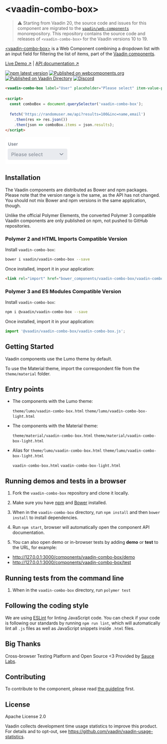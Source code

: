 # &lt;vaadin-combo-box&gt;

> ⚠️ Starting from Vaadin 20, the source code and issues for this component are migrated to the [`vaadin/web-components`](https://github.com/vaadin/web-components/tree/master/packages/vaadin-combo-box) monorepository.
> This repository contains the source code and releases of `<vaadin-combo-box>` for the Vaadin versions 10 to 19.

[&lt;vaadin-combo-box&gt;](https://vaadin.com/components/vaadin-combo-box) is a Web Component combining a dropdown list
with an input field for filtering the list of items, part of the [Vaadin components](https://vaadin.com/components).

[Live Demo ↗](https://vaadin.com/components/vaadin-combo-box/html-examples)
|
[API documentation ↗](https://vaadin.com/components/vaadin-combo-box/html-api)

[![npm latest version](https://badgen.net/npm/v/@vaadin/vaadin-combo-box/latest)](https://www.npmjs.com/package/@vaadin/vaadin-combo-box)
[![Published on webcomponents.org](https://img.shields.io/badge/webcomponents.org-published-blue.svg)](https://www.webcomponents.org/element/vaadin/vaadin-combo-box)
[![Published on Vaadin Directory](https://img.shields.io/badge/Vaadin%20Directory-published-00b4f0.svg)](https://vaadin.com/directory/component/vaadinvaadin-combo-box)
[![Discord](https://img.shields.io/discord/732335336448852018?label=discord)](https://discord.gg/PHmkCKC)

<!--
```
<custom-element-demo height="300">
  <template>
    <script src="../webcomponentsjs/webcomponents-lite.js"></script>
    <link rel="import" href="vaadin-combo-box.html">
    <custom-style>
      <style>
        vaadin-combo-box {
          width: 300px;
        }
      </style>
    </custom-style>
    <next-code-block></next-code-block>
  </template>
</custom-element-demo>
```
-->

```html
<vaadin-combo-box label="User" placeholder="Please select" item-value-path="email" item-label-path="email"></vaadin-combo-box>

<script>
  const comboBox = document.querySelector('vaadin-combo-box');

  fetch('https://randomuser.me/api?results=100&inc=name,email')
    .then(res => res.json())
    .then(json => comboBox.items = json.results);
</script>
```

[<img src="https://raw.githubusercontent.com/vaadin/vaadin-combo-box/master/screenshot.png" width="208" alt="Screenshot of vaadin-combo-box" />](https://vaadin.com/components/vaadin-combo-box)

## Installation

The Vaadin components are distributed as Bower and npm packages. Please note that the version range is the same, as the
API has not changed. You should not mix Bower and npm versions in the same application, though.

Unlike the official Polymer Elements, the converted Polymer 3 compatible Vaadin components are only published on npm,
not pushed to GitHub repositories.

### Polymer 2 and HTML Imports Compatible Version

Install `vaadin-combo-box`:

```sh
bower i vaadin/vaadin-combo-box --save
```

Once installed, import it in your application:

```html
<link rel="import" href="bower_components/vaadin-combo-box/vaadin-combo-box.html">
```

### Polymer 3 and ES Modules Compatible Version

Install `vaadin-combo-box`:

```sh
npm i @vaadin/vaadin-combo-box --save
```

Once installed, import it in your application:

```js
import '@vaadin/vaadin-combo-box/vaadin-combo-box.js';
```

## Getting Started

Vaadin components use the Lumo theme by default.

To use the Material theme, import the correspondent file from the `theme/material` folder.

## Entry points

- The components with the Lumo theme:

  `theme/lumo/vaadin-combo-box.html`
  `theme/lumo/vaadin-combo-box-light.html`

- The components with the Material theme:

  `theme/material/vaadin-combo-box.html`
  `theme/material/vaadin-combo-box-light.html`

- Alias for `theme/lumo/vaadin-combo-box.html`
  `theme/lumo/vaadin-combo-box-light.html`

  `vaadin-combo-box.html`
  `vaadin-combo-box-light.html`

## Running demos and tests in a browser

1. Fork the `vaadin-combo-box` repository and clone it locally.

1. Make sure you have [npm](https://www.npmjs.com/) and [Bower](https://bower.io) installed.

1. When in the `vaadin-combo-box` directory, run `npm install` and then `bower install` to install dependencies.

1. Run `npm start`, browser will automatically open the component API documentation.

1. You can also open demo or in-browser tests by adding **demo** or **test** to the URL, for example:

- http://127.0.0.1:3000/components/vaadin-combo-box/demo
- http://127.0.0.1:3000/components/vaadin-combo-box/test

## Running tests from the command line

1. When in the `vaadin-combo-box` directory, run `polymer test`

## Following the coding style

We are using [ESLint](http://eslint.org/) for linting JavaScript code. You can check if your code is following our
standards by running `npm run lint`, which will automatically lint all `.js` files as well as JavaScript snippets
inside `.html` files.

## Big Thanks

Cross-browser Testing Platform and Open Source <3 Provided by [Sauce Labs](https://saucelabs.com).

## Contributing

To contribute to the component, please
read [the guideline](https://github.com/vaadin/vaadin-core/blob/master/CONTRIBUTING.md) first.

## License

Apache License 2.0

Vaadin collects development time usage statistics to improve this product. For details and to opt-out,
see https://github.com/vaadin/vaadin-usage-statistics.
